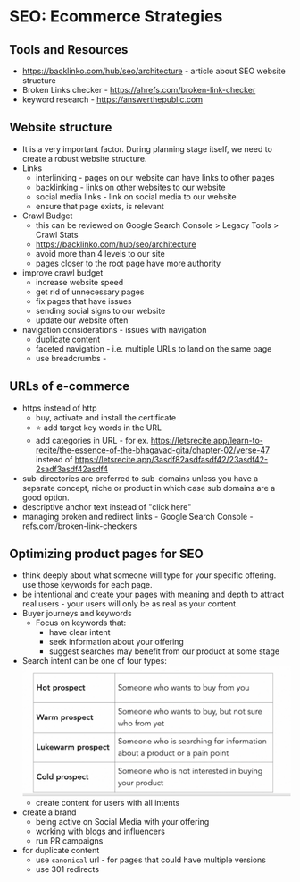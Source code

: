 # SEO: Ecommerce Strategies

## Tools and Resources
- https://backlinko.com/hub/seo/architecture - article about SEO website structure 
- Broken Links checker - https://ahrefs.com/broken-link-checker
- keyword research - https://answerthepublic.com


## Website structure
- It is a very important factor.  During planning stage itself, we need to create a robust website structure.
- Links
    - interlinking - pages on our website can have links to other pages
    - backlinking - links on other websites to our website
    - social media links - link on social media to our website
    - ensure that page exists, is relevant 
- Crawl Budget
    - this can be reviewed on Google Search Console > Legacy Tools > Crawl Stats
    - https://backlinko.com/hub/seo/architecture
    - avoid more than 4 levels to our site
    - pages closer to the root page have more authority
- improve crawl budget
    - increase website speed
    - get rid of unnecessary pages
    - fix pages that have issues
    - sending social signs to our website
    - update our website often
- navigation considerations - issues with navigation
    - duplicate content
    - faceted navigation - i.e. multiple URLs to land on the same page
    - use breadcrumbs - 

## URLs of e-commerce
- https instead of http
    - buy, activate and install the certificate
    - ⭐️ add target key words in the URL 
    - add categories in URL - for ex. https://letsrecite.app/learn-to-recite/the-essence-of-the-bhagavad-gita/chapter-02/verse-47 instead of https://letsrecite.app/3asdf82asdfasdf42/23asdf42-2sadf3asdf42asdf4
- sub-directories are preferred to sub-domains unless you have a separate concept, niche or product in which case sub domains are a good option.
- descriptive anchor text instead of "click here" 
- managing broken and redirect links - Google Search Console -  
refs.com/broken-link-checkers

## Optimizing product pages for SEO
- think deeply about what someone will type for your specific offering.  use those keywords for each page.
- be intentional and create your pages with meaning and depth to attract real users - your users will only be as real as your content.
- Buyer journeys and keywords
    - Focus on keywords that:
        - have clear intent
        - seek information about your offering
        - suggest searches may benefit from our product at some stage
- Search intent can be one of four types:
    ![search intent](image.png)
    - create content for users with all intents
- create a brand
    - being active on Social Media with your offering
    - working with blogs and influencers
    - run PR campaigns
- for duplicate content
    - use `canonical` url - for pages that could have multiple versions
    - use 301 redirects
